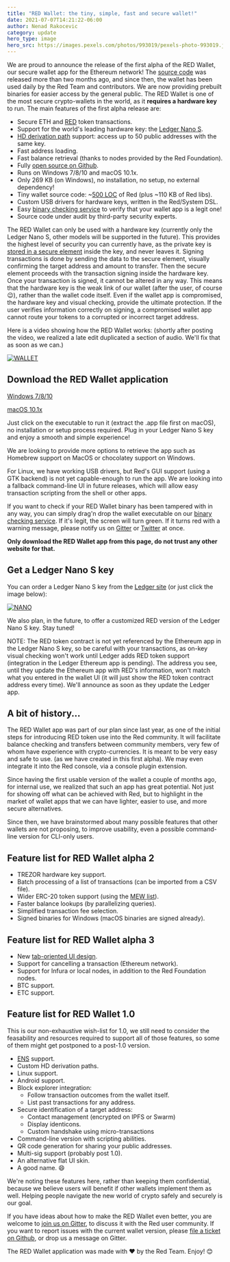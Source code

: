 ```yaml
---
title: "RED Wallet: the tiny, simple, fast and secure wallet!"
date: 2021-07-07T14:21:22-06:00
author: Nenad Rakocevic 
category: update
hero_type: image
hero_src: https://images.pexels.com/photos/993019/pexels-photo-993019.jpeg?auto=compress&cs=tinysrgb&h=650&w=940
---
```


We are proud to announce the release of the first alpha of the RED Wallet, our secure wallet app for the Ethereum network! The [source code](https://github.com/red/wallet) was released more than two months ago, and since then, the wallet has been used daily by the Red Team and contributors. We are now providing prebuilt binaries for easier access by the general public. The RED Wallet is one of the most secure crypto-wallets in the world, as it __requires a hardware key__ to run. The main features of the first alpha release are:

* Secure ETH and [RED](https://ico.red-lang.org/RED-whitepaper.pdf) token transactions.
* Support for the world's leading hardware key: the [Ledger Nano S](https://www.ledgerwallet.com/r/08c4).
* [HD derivation path](http://ledger.readthedocs.io/en/latest/background/hd_keys.html) support: access up to 50 public addresses with the same key.
* Fast address loading.
* Fast balance retrieval (thanks to nodes provided by the Red Foundation).
* Fully [open source on Github](https://github.com/red/wallet).
* Runs on Windows 7/8/10 and macOS 10.1x.
* Only 269 KB (on Windows), no installation, no setup, no external dependency!
* Tiny wallet source code: ~[500 LOC](https://github.com/red/wallet/blob/master/wallet.red) of Red (plus ~110 KB of Red libs).
* Custom USB drivers for hardware keys, written in the Red/System DSL.
* Easy [binary checking service](https://red.github.io/bincheck/) to verify that your wallet app is a legit one!
* Source code under audit by third-party security experts.


The RED Wallet can only be used with a hardware key (currently only the Ledger Nano S, other models will be supported in the future). This provides the highest level of security you can currently have, as the private key is [stored in a secure element](https://ledger.readthedocs.io/en/0/bolos/hardware_architecture.html) inside the key, and never leaves it. Signing transactions is done by sending the data to the secure element, visually confirming the target address and amount to transfer. Then the secure element proceeds with the transaction signing inside the hardware key. Once your transaction is signed, it cannot be altered in any way. This means that the hardware key is the weak link of our wallet (after the user, of course 😉), rather than the wallet code itself. Even if the wallet app is compromised, the hardware key and visual checking, provide the ultimate protection. If the user verifies information correctly on signing, a compromised wallet app cannot route your tokens to a corrupted or incorrect target address.

Here is a video showing how the RED Wallet works: (shortly after posting the video, we realized a late edit duplicated a section of audio. We'll fix that as soon as we can.)

[![WALLET](https://img.youtube.com/vi/SvEIJO4DVz0/0.jpg)](https://youtu.be/SvEIJO4DVz0 "Red Wallet Video")

## Download the RED Wallet application

[Windows 7/8/10](https://static.red-lang.org/wallet/dl/win/RED-Wallet.exe)

[macOS 10.1x](https://static.red-lang.org/wallet/dl/mac/RED-Wallet.zip)


Just click on the executable to run it (extract the .app file first on macOS), no installation or setup process required. Plug in your Ledger Nano S key and enjoy a smooth and simple experience!

We are looking to provide more options to retrieve the app such as Homebrew support on MacOS or chocolatey support on Windows.

For Linux, we have working USB drivers, but Red's GUI support (using a GTK backend) is not yet capable-enough to run the app. We are looking into a fallback command-line UI in future releases, which will allow easy transaction scripting from the shell or other apps.

If you want to check if your RED Wallet binary has been tampered with in any way, you can simply drag'n drop the wallet executable on our [binary checking service](https://red.github.io/bincheck/). If it's legit, the screen will turn green. If it turns red with a warning message, please notify us on [Gitter](https://gitter.im/red/blockchain) or [Twitter](https://twitter.com/red_lang) at once.

__Only download the RED Wallet app from this page, do not trust any other website for that.__


## Get a Ledger Nano S key

You can order a Ledger Nano S key from the [Ledger site](https://www.ledgerwallet.com/r/08c4) (or just click the image below):

[![NANO](https://1.bp.blogspot.com/-XZL36HF0ckc/Wx-ugC81QCI/AAAAAAAAAac/Cz9O1Js6dzYvwjyMRztBj0q2Sq4uPucOgCLcBGAs/s1600/ledger-nano-s.png)](https://www.ledgerwallet.com/r/08c4 "Ledger Nano S - The secure hardware wallet")


We also plan, in the future, to offer a customized RED version of the Ledger Nano S key. Stay tuned!

NOTE: The RED token contract is not yet referenced by the Ethereum app in the Ledger Nano S key, so be careful with your transactions, as on-key visual checking won't work until Ledger adds RED token support (integration in the Ledger Ethereum app is pending). The address you see, until they update the Ethereum app with RED's information, won't match what you entered in the wallet UI (it will just show the RED token contract address every time). We'll announce as soon as they update the Ledger app.


## A bit of history...

The RED Wallet app was part of our plan since last year, as one of the initial steps for introducing RED token use into the Red community. It will facilitate balance checking and transfers between community members, very few of whom have experience with crypto-currencies. It is meant to be very easy and safe to use. (as we have created in this first alpha). We may even integrate it into the Red console, via a console plugin extension.

Since having the first usable version of the wallet a couple of months ago, for internal use, we realized that such an app has great potential. Not just for showing off what can be achieved with Red, but to highlight in the market of wallet apps that we can have lighter, easier to use, and more secure alternatives.

Since then, we have brainstormed about many possible features that other wallets are not proposing, to improve usability, even a possible command-line version for CLI-only users.


## Feature list for RED Wallet alpha 2

* TREZOR hardware key support.
* Batch processing of a list of transactions (can be imported from a CSV file).
* Wider ERC-20 token support (using the [MEW list](https://github.com/MyEtherWallet/ethereum-lists)).
* Faster balance lookups (by parallelizing queries).
* Simplified transaction fee selection.
* Signed binaries for Windows (macOS binaries are signed already).


## Feature list for RED Wallet alpha 3

* New [tab-oriented UI design](https://static.red-lang.org/wallet/mockups-v0.3.0.pdf).
* Support for cancelling a transaction (Ethereum network).
* Support for Infura or local nodes, in addition to the Red Foundation nodes.
* BTC support.
* ETC support.


## Feature list for RED Wallet 1.0

This is our non-exhaustive wish-list for 1.0, we still need to consider the feasability and resources required to support all of those features, so some of them might get postponed to a post-1.0 version.

* [ENS](https://ens.domains/) support.
* Custom HD derivation paths.
* Linux support.
* Android support.
* Block explorer integration:
    * Follow transaction outcomes from the wallet itself.
    * List past transactions for any address.
* Secure identification of a target address:
    * Contact management (encrypted on IPFS or Swarm)
    * Display identicons.
    * Custom handshake using micro-transactions
* Command-line version with scripting abilities.
* QR code generation for sharing your public addresses.
* Multi-sig support (probably post 1.0).
* An alternative flat UI skin.
* A good name. 😄


We're noting these features here, rather than keeping them confidential, because we believe users will benefit if other wallets implement them as well. Helping people navigate the new world of crypto safely and securely is our goal.

If you have ideas about how to make the RED Wallet even better, you are welcome to [join us on Gitter](https://gitter.im/red/blockchain), to discuss it with the Red user community. If you want to report issues with the current wallet version, please [file a ticket on Github](https://github.com/red/wallet/issues), or drop us a message on Gitter.

The RED Wallet application was made with ❤ by the Red Team. Enjoy! 😊
